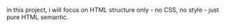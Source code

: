 <!DOCTYPE html>
<html>
<head>
<title></title>
</head>
<body>
<p>in this project, i will focus on HTML structure only - no CSS, no style - just pure HTML semantic.</p>
</body>
</html>